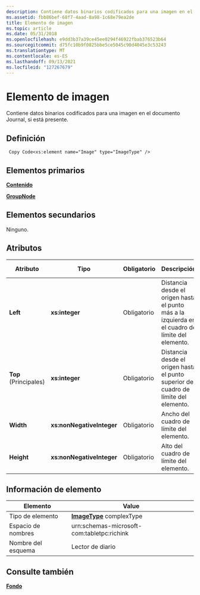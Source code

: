 ```yaml
---
description: Contiene datos binarios codificados para una imagen en el documento Journal, si está presente.
ms.assetid: fbb86bef-68f7-4aad-8a98-1c68e79ea2de
title: Elemento de imagen
ms.topic: article
ms.date: 05/31/2018
ms.openlocfilehash: e9dd3b37a39ce45ee0294f46922fbab376523b64
ms.sourcegitcommit: d75fc10b9f0825bbe5ce5045c90d4045e3c53243
ms.translationtype: MT
ms.contentlocale: es-ES
ms.lasthandoff: 09/13/2021
ms.locfileid: "127267679"
---
```

# <a name="image-element"></a>Elemento de imagen

Contiene datos binarios codificados para una imagen en el documento Journal, si está presente.

## <a name="definition"></a>Definición

``` syntax
 Copy Code<xs:element name="Image" type="ImageType" />
```

## <a name="parent-elements"></a>Elementos primarios

[**Contenido**](content-element--journal-reader.md)

[**GroupNode**](groupnode-element.md)

## <a name="child-elements"></a>Elementos secundarios

Ninguno.

## <a name="attributes"></a>Atributos



| Atributo  | Tipo                      | Obligatorio | Descripción                                                                             | Valores posibles           |
|------------|---------------------------|----------|-----------------------------------------------------------------------------------------|---------------------------|
| **Left**   | **xs:integer**            | Obligatorio | Distancia desde el origen hasta el punto más a la izquierda en el cuadro de límite del elemento. | Cualquier número entero.              |
| **Top** (Principales)    | **xs:integer**            | Obligatorio | Distancia desde el origen hasta el punto superior del cuadro de límite del elemento.  | Cualquier número entero.              |
| **Width**  | **xs:nonNegativeInteger** | Obligatorio | Ancho del cuadro de límite del elemento.                                          | Cualquier entero no negativo. |
| **Height** | **xs:nonNegativeInteger** | Obligatorio | Alto del cuadro de límite del elemento.                                         | Cualquier entero no negativo. |



 

## <a name="element-information"></a>Información de elemento



|  Elemento     | Value                                                     |
|--------------|---------------------------------------------------------|
| Tipo de elemento | [**ImageType**](imagetype-complex-type.md) complexType |
| Espacio de nombres    | urn:schemas-microsoft-com:tabletpc:richink              |
| Nombre del esquema  | Lector de diario                                          |



 

## <a name="see-also"></a>Consulte también

<dl> <dt>

[**Fondo**](background-element.md)
</dt> </dl>

 

 




